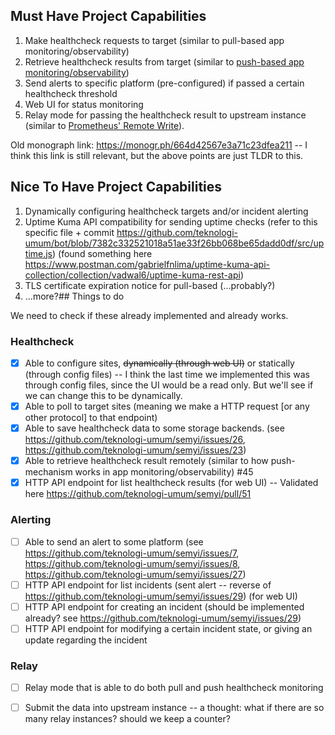 ## Must Have Project Capabilities

1. Make healthcheck requests to target (similar to pull-based app monitoring/observability)
2. Retrieve healthcheck results from target (similar to [push-based app monitoring/observability](https://notes.nicolevanderhoeven.com/Push-based+monitoring))
3. Send alerts to specific platform (pre-configured) if passed a certain healthcheck threshold
4. Web UI for status monitoring
5. Relay mode for passing the healthcheck result to upstream instance (similar to [Prometheus' Remote Write](https://prometheus.io/docs/specs/prw/remote_write_spec/)).

Old monograph link: https://monogr.ph/664d42567e3a71c23dfea211 -- I think this link is still relevant, but the above points are just TLDR to this.

## Nice To Have Project Capabilities

1. Dynamically configuring healthcheck targets and/or incident alerting
2. Uptime Kuma API compatibility for sending uptime checks (refer to this specific file + commit https://github.com/teknologi-umum/bot/blob/7382c332521018a51ae33f26bb068be65dadd0df/src/uptime.js) (found something here https://www.postman.com/gabrielfnlima/uptime-kuma-api-collection/collection/vadwal6/uptime-kuma-rest-api)
3. TLS certificate expiration notice for pull-based (...probably?)
4. ...more?## Things to do

We need to check if these already implemented and already works.

### Healthcheck
- [x] Able to configure sites, ~~dynamically (through web UI)~~ or statically (through config files) -- I think the last time we implemented this was through config files, since the UI would be a read only. But we'll see if we can change this to be dynamically.
- [x] Able to poll to target sites (meaning we make a HTTP request [or any other protocol] to that endpoint)
- [x] Able to save healthcheck data to some storage backends. (see https://github.com/teknologi-umum/semyi/issues/26, https://github.com/teknologi-umum/semyi/issues/23)
- [x] Able to retrieve healthcheck result remotely (similar to how push-mechanism works in app monitoring/observability) #45 
- [x] HTTP API endpoint for list healthcheck results (for web UI) -- Validated here https://github.com/teknologi-umum/semyi/pull/51

### Alerting
- [ ] Able to send an alert to some platform (see https://github.com/teknologi-umum/semyi/issues/7, https://github.com/teknologi-umum/semyi/issues/8, https://github.com/teknologi-umum/semyi/issues/27)
- [ ] HTTP API endpoint for list incidents (sent alert -- reverse of https://github.com/teknologi-umum/semyi/issues/29) (for web UI)
- [ ] HTTP API endpoint for creating an incident (should be implemented already? see https://github.com/teknologi-umum/semyi/issues/29)
- [ ] HTTP API endpoint for modifying a certain incident state, or giving an update regarding the incident

### Relay
- [ ] Relay mode that is able to do both pull and push healthcheck monitoring
- [ ] Submit the data into upstream instance -- a thought: what if there are so many relay instances? should we keep a counter?

